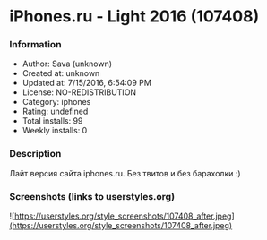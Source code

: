# iPhones.ru - Light 2016 (107408)

### Information
- Author: Sava (unknown)
- Created at: unknown
- Updated at: 7/15/2016, 6:54:09 PM
- License: NO-REDISTRIBUTION
- Category: iphones
- Rating: undefined
- Total installs: 99
- Weekly installs: 0


### Description
Лайт версия сайта iphones.ru.
Без твитов и без барахолки :)


### Screenshots (links to userstyles.org)
![https://userstyles.org/style_screenshots/107408_after.jpeg](https://userstyles.org/style_screenshots/107408_after.jpeg)


